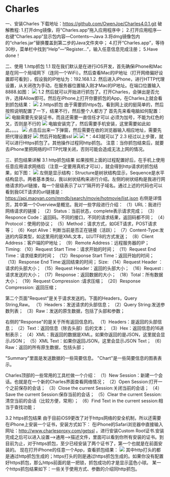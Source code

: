 # Charles

一、安装Charles
下载地址：https://github.com/OwenJoe/Charles4.0.1.git
破解教程:
1.打开dmg镜像，将“Charles.app”拖入应用程序中；
2.打开应用程序—右键“Charles.app”显示包内容—Contents—Java
3.将dmg镜像包内的“charles.jar”替换覆盖到第二步的Java文件夹中；
4.打开“Charles.app”，等待30秒，菜单栏中找到“Help”—“Register…”，输入任意信息完成注册；
5.Have done！

二、使用
1.http抓包
1.1 现在我们默认是在进行iOS开发，首先确保iPhone和Mac是在同一个局域网下（连同一个WiFi）。然后查看Mac的IP地址（打开网络偏好设置即可看到），假设我的IP地址为：192.168.1.2. 然后进入iPhone，进行HTTP代理设置，从关闭改为手动，在服务器位置输入刚才Mac的IP地址。在端口位置输入8888.如图：
 ![](media/15143749854219/15143750338495.jpg)
1.2 然后就可以开始进行抓包了。打开Charles，会弹出是否允许，选择Allow即可。然后在iPhone上打开你要抓包的App，在Charles上就会看到抓包结果：
![](media/15143749854219/15143750460135.jpg)
2.https抓包
由于需要抓https包，看到网上说的挺简单的，然后按照说明配置了一下，结果不行，然后整个人都方了
首先先来看电脑如何配置：
![](media/15143749854219/15143750643800.jpg)
电脑需要先安装证书，而且还需要一直信任才可以
必须为加号，不能为红色的叉，否则是不行的
![](media/15143749854219/15143750775958.jpg)
电脑安装完了，然后需要手机安装，这里需要如此如此。。。。
![](media/15143749854219/15143750911171.jpg)
点击后出来一下弹窗，然后需要在收的浏览器输入相应地址，需要先把代理设置好
![](media/15143749854219/15143750991485.jpg)
然后开始配置ssl
![](media/15143749854219/15143751175015.jpg)
![](media/15143749854219/15143751228951.jpg)
*：443就可以了
2.3 经过以上步骤，就可以进行Https抓包了。其他操作过程同http抓包。
注意：当你抓包结束后，就要去iPhone里把网络的HTTP代理关闭，否则可能会造成无法上网的情况。

三、抓包结果详解
3.1 http抓包结果
如果按照上面的过程配置好后，在手机上使用任意应用请求网络后（注意一定要用真机才可以），就会得到http请求的抓包结果，如下图：
 ![](media/15143749854219/15143751397699.jpg)
左侧是显示结构：Structure是树状结构显示，Sequence是水平结构显示。两者基本类似，我以树状结构来进行介绍。左侧的树状结构是我进行网络请求的url链接，每一个层级表示了以“/”隔开的子域名。通过上述的代码也可以看到我GET请求的url链接是：
https://api.maoyan.com/mmdb/search/movie/hotmovie/list.json
右侧是详情页，其中第一个Overview是概览。我对一些字段进行介绍：
（1）URL：我进行网络请求的链接；
（2）Status：当前状态，complete表示请求完成；
（3）Responce Code：返回码。不同的接口，不同的请求结果，返回码都不同；
（4）Protocol：使用的协议；
（5）Method：请求方式，如GET请求，POST请求等；
（6）Kept Alive：判断当前是否正在链接（活跃）；
（7）Content-Type:发送的内容类型，如这里用的是XML文本，以UTF8的方式发送；
（8）Client Address：客户端的IP地址；
（9）Remote Address：远程服务器的IP；
Timing:
（10）Request Start Time：请求开始的时间；
（11）Request End Time：请求结束的时间；
（12）Response Start Time：返回开始的时间；
（13）Response End Time:返回结束的时间；
Size:
（14）Request Header ：请求的头部大小；
（15）Request Header：返回的头部大小；
（16）Request : 请求发送的大小；
（17）Response：返回数据的大小；
（18）Total：所有数据大小；
（19）Request Compression :请求压缩；
（20）Response Compression: 返回压缩；

第二个页面"Request"是关于请求发送的。下面的Headers，Query String,Raw。
（1）Headers：发送请求的头部信息；
（2）Query String:发送参数列表；
（3）Raw：发送的原生数据，包括了头部和参数；

右侧的"Response"的是关于所有返回信息的。
（1）Headers：是返回的头部信息；
（2）Text：返回信息（除去头部）后的文本；
（3）Hex：返回信息的16进制表示；
（4）XML：我返回的数据是XML。如果你返回的是JSON，这里就会显示JSON；
（5）XML Text：如果你返回JSON，这里会显示JSON Text；
（6）Raw：返回的所有原生数据，包括头部；

"Summary"里面是发送数据的一些简要信息。
"Chart"是一些简要信息的图表表示。

Charles顶部的一些常用的工具栏做一个介绍：
（1）New Session：新建一个会话。也就是在一个新的Charles界面查看网络情况；
（2）Open Session:打开一个之前保存的会话；
（3）Close the current Session:关闭当前的会话；
（4）Save the current Session:保存当前的会话；
（5）Clear the current Session:清空当前的会话（比较方便，常用）；
（6）Find Text in the current session:相当于查找功能；

3.2 https抓包结果
由于目前iOS9更改了对于https网络的安全机制，所以还需要在iPhone上安装一个证书，安装方式如下：
在iPhone的Safari浏览器中直接输入网址：http://www.charlesproxy.com/getssl 。进行安装Custom Root证书.安装完成之后可以进入设置-->通用-->描述文件，里面可以看到你所有安装的证书。到目前为止，对于https抓包，至少已经安装了两个证书了，第一个也就是在前面安装的。
现在打开iPhone的任意一个App，查看抓包结果：
 ![](media/15143749854219/15143751572175.jpg)
其中http打头的都是通过http抓包生成的；https打头的则是通过https抓包生成的。如果你没有配置好https抓包，那么https前面的是一把锁，抓包成功的才是显示蓝色小球。
某一个https抓包结果如下：一些关于使用方式、参数的介绍同http抓包。


